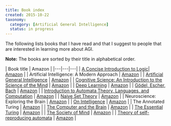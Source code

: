 ```yaml
---
title: Book index
created: 2015-10-22
taxonomy:
  category: [Artificial General Intelligence]
  status: in progress
---
```


The following lists books that I have read and that I suggest to people that are interested in learning more about AGI.

**Note:** The books are sorted by their title in alphabetical order.

| Book title | Amazon |
|---|---|---|
| [A Concise Introduction to Logic](a-concise-introduction-to-logic)| [Amazon](https://www.amazon.com/Concise-Introduction-Logic-Book-Only/dp/0840034164) |
| Artificial Intelligence: A Modern Approach | [Amazon](https://www.amazon.com/Artificial-Intelligence-Modern-Approach-Edition/dp/0136042597) |
| [Artificial General Intelligence](artificial-general-intelligence) | [Amazon](https://www.amazon.ca/Artificial-General-Intelligence-Ben-Goertzel/dp/354023733X) |
| [Cognitive Science: An Introduction to the Science of the Mind](cognitive-science-an-introduction-to-the-science-of-the-mind) | [Amazon](https://www.amazon.com/Cognitive-Science-Introduction-Mind/dp/1107653355) |
| [Deep Learning](ian-goodfellow-deep-learning) | [Amazon](https://www.amazon.com/Deep-Learning-Adaptive-Computation-Machine/dp/0262035618) |
| [Gödel, Escher, Bach](godel-escher-bach) | [Amazon](https://www.amazon.com/G%C3%B6del-Escher-Bach-Eternal-D-R-Hofstadter/dp/B003UT2E02) |
| [Introduction to Automata Theory, Languages, and Computation](introduction-to-automata-theory-languages-and-computation) | [Amazon](https://www.amazon.com/Introduction-Automata-Theory-Languages-Computation/dp/0321455363) |
| [Naive Set Theory](naive-set-theory) | [Amazon](https://www.amazon.com/Naive-Set-Theory-Paul-Halmos/dp/1781394660) |
| Neuroscience: Exploring the Brain | [Amazon](https://www.amazon.com/Neuroscience-Exploring-Mark-F-Bear/dp/0781778174) |
| [On Intelligence](jeff-hawkins-on-intelligence) | [Amazon](https://www.amazon.com/Intelligence-Jeff-Hawkins/dp/0805078533) |
| The Annotated Turing | [Amazon](https://www.amazon.com/Annotated-Turing-Through-Historic-Computability/dp/0470229055) |
| [The Computer and the Brain](the-computer-and-the-brain) | [Amazon](https://www.amazon.com/Computer-Silliman-Memorial-Lectures-Series/dp/0300181116) |
| [The Essential Turing](the-essential-turing) | [Amazon](https://www.amazon.com/Essential-Turing-Philosophy-Artificial-Intelligence/dp/0198250800) |
| [The Society of Mind](the-society-of-mind) | [Amazon](https://www.amazon.com/The-Society-Mind-Marvin-Minsky/dp/0671657135) |
| [Theory of self-reproducing automata](theory-of-self-reproducing-automata) | [Amazon](https://www.amazon.com/Theory-Self-reproducing-Automata-John-Neumann/dp/0252727339) |

